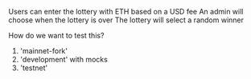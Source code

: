 Users can enter the lottery with ETH based on a USD fee
An admin will choose when the lottery is over
The lottery will select a random winner

How do we want to test this?

1. 'mainnet-fork'
2. 'development' with mocks
3. 'testnet'
